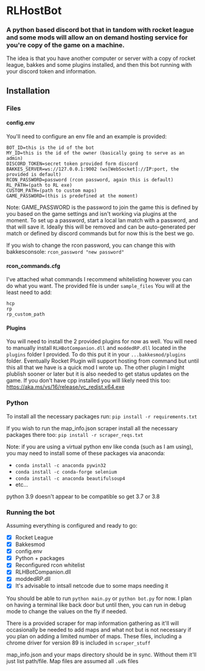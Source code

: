 # RLHostBot

### A python based discord bot that in tandom with rocket league and some mods will allow an on demand hosting service for you're copy of the game on a machine. 

The idea is that you have another computer or server with a copy of rocket league, bakkes and some plugins installed, and then this bot running with your discord token and information.


## Installation

### Files

  #### config.env

  You'll need to configure an env file and an example is provided:
  ```
  BOT_ID=this is the id of the bot
  MY_ID=this is the id of the owner (basically going to serve as an admin)
  DISCORD_TOKEN=secret token provided form discord
  BAKKES_SERVER=ws://127.0.0.1:9002 (ws[WebSocket]://IP:port, the provided is default)
  RCON_PASSWORD=password (rcon password, again this is default)
  RL_PATH=(path to RL exe)
  CUSTOM_PATH=(path to custom maps)
  GAME_PASSWORD=(this is predefined at the moment)
  ```
  Note: GAME_PASSWORD is the password to join the game
  this is defined by you based on the game settings and isn't working via
  plugins at the moment. To set up a password, start a local lan match with
  a password, and that will save it. Ideally this will be removed and can be
  auto-generated per match or defined by discord commands but for now this is
  the best we go.

  If you wish to change the rcon password, you can change this with bakkesconsole:
  `rcon_password "new password"`

  #### rcon_commands.cfg
  I've attached what commands I recommend whitelisting however you can do what you want.
  The provided file is under `sample_files`
  You will at the least need to add:
  ```
  hcp
  rp
  rp_custom_path
  ```

  #### Plugins
  You will need to install the 2 provided plugins for now as well. 
  You will need to manually install `RLHBotCompanion.dll` and `moddedRP.dll` located
  in the `plugins` folder I provided. To do this put it in your `...bakkesmod/plugins`
  folder. Eventually Rocket Plugin will support hosting from command but until this
  all that we have is a quick mod I wrote up. The other plugin I might plublish
  sooner or later but it is also needed to get status updates on the game.
  If you don't have cpp installed you will likely need this too:
  https://aka.ms/vs/16/release/vc_redist.x64.exe

### Python
To install all the necessary packages run:
`pip install -r requirements.txt`

If you wish to run the map_info.json scraper install all the necessary packages there too:
`pip install -r scraper_reqs.txt`

Note: if you are using a virtual python env like conda (such as I am using),
you may need to install some of these packages via anaconda:
- `conda install -c anaconda pywin32`
- `conda install -c conda-forge selenium`
- `conda install -c anaconda beautifulsoup4`
- etc...

python 3.9 doesn't appear to be compatible so get 3.7 or 3.8

### Running the bot
Assuming everything is configured and ready to go:
- [x] Rocket League
- [x] Bakkesmod
- [x] config.env
- [x] Python + packages 
- [x] Reconfigured rcon whitelist
- [x] RLHBotCompanion.dll
- [x] moddedRP.dll
- [x] It's advisable to intsall netcode due to some maps needing it

You should be able to run `python main.py` or `python bot.py` for now.
I plan on having a terminal like back door but until then, you can run in debug mode
to change the values on the fly if needed. 

There is a provided scraper for map information gathering as it'll will occasionally be needed to add maps and what not
but is not necessary if you plan on adding a limited number of maps. These files, including a chrome driver for version 89
is included in `scraper_stuff`

map_info.json and your maps directory should be in sync. Without them it'll just list path/file.
Map files are assumed all `.udk` files
